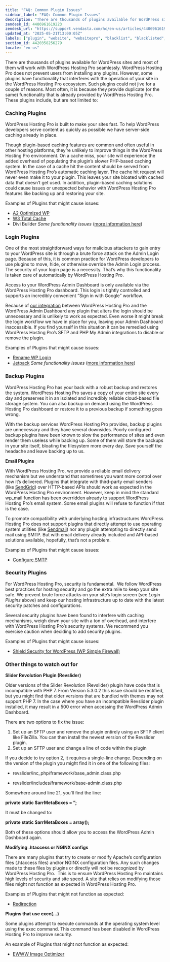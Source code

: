 ```yaml
---
title: "FAQ: Common Plugin Issues"
sidebar_label: "FAQ: Common Plugin Issues"
description: "There are thousands of plugins available for WordPress sites and most of them will work with WordPress Hosting Pro seamlessly. WordPress Hosting Pro does not p"
zendesk_id: 4406961619223
zendesk_url: "https://support.vendasta.com/hc/en-us/articles/4406961619223-FAQ-Common-Plugin-Issues"
updated_at: "2025-05-21T13:00:05Z"
labels: ["plugin", "website", "websitepro", "blacklist", "blacklisted", "plugins"]
section_id: 4420358256279
locale: "en-us"
---
```


There are thousands of plugins available for WordPress sites and most of them will work with WordPress Hosting Pro seamlessly. WordPress Hosting Pro does not prevent users from installing any plugins. However, some plugins have functionality that interferes with the operation of your site in the WordPress Hosting Pro ecosystem. Such plugins could not jive for a couple of reasons. Most often, it is because they provide duplicate (or the same) functionality that is already provided by WordPress Hosting Pro. These plugins include, but are not limited to:

### **Caching Plugins**

WordPress Hosting Pro is built to make your sites fast. To help WordPress developers serve content as quickly as possible we have server-side caching already in place.

Though plugin-based caching features are common and often useful in other hosting platforms, they’re unlikely to improve things in the WordPress Hosting Pro environment. On a cache miss, your site will experience the added overhead of populating the plugin’s slower PHP-based caching system. In the case of a cache hit the content should be served from WordPress Hosting Pro’s automatic caching layer. The cache hit request will never even make it to your plugin. This leaves your site bloated with cached data that doesn’t get used. In addition, plugin-based caching solutions could cause issues or unexpected behavior with WordPress Hosting Pro features like backing up and restoring your site.

Examples of Plugins that might cause issues:

*   [A2 Optimized WP](https://en-ca.wordpress.org/plugins/a2-optimized-wp/)
*   [W3 Total Cache](https://en-ca.wordpress.org/plugins/w3-total-cache/)
*   Divi Builder _Some functionality issues_ ([more information here](https://help.websitepro.hosting/?p=20))

### **Login Plugins**

One of the most straightforward ways for malicious attackers to gain entry to your WordPress site is through a brute force attack on the Admin Login page. Because of this, it is common practice for WordPress developers to use plugins to move, hide, or otherwise override the Admin Login process. The security of your login page is a necessity. That’s why this functionality is taken care of automatically by WordPress Hosting Pro.

Access to your WordPress Admin Dashboard is only available via the WordPress Hosting Pro dashboard. This login is tightly controlled and supports an incredibly convenient “Sign in with Google” workflow.

Because of [our integration](https://help.websitepro.hosting/?p=133) between WordPress Hosting Pro and the WordPress Admin Dashboard any plugin that alters the login should be unnecessary and is unlikely to work as expected. Even worse it might break the login workflow we have in place for you, leaving your Admin Dashboard inaccessible. If you find yourself in this situation it can be remedied using WordPress Hosting Pro’s SFTP and PHP My Admin integrations to disable or remove the plugin.

Examples of Plugins that might cause issues:

*   [Rename WP Login](https://en-ca.wordpress.org/plugins/rename-wp-login/)
*   [Jetpack](https://en-ca.wordpress.org/plugins/jetpack/) _Some functionality issues_ ([more information here](https://help.websitepro.hosting/?p=8))

### **Backup Plugins**

WordPress Hosting Pro has your back with a robust backup and restores the system. WordPress Hosting Pro saves a copy of your entire site every day and preserves it in an isolated and incredibly reliable cloud-based file storage system. You can also backup on demand using the WordPress Hosting Pro dashboard or restore it to a previous backup if something goes wrong.

With the backup services WordPress Hosting Pro provides, backup plugins are unnecessary and they have several downsides. Poorly configured backup plugins have been known to slow the performance of sites and even render them useless while backing up. Some of them will store the backups in your site itself, bloating the filesystem more every day. Save yourself the headache and leave backing up to us.

**Email Plugins**

With WordPress Hosting Pro, we provide a reliable email delivery mechanism but we understand that sometimes you want more control over how it’s delivered. Plugins that integrate with third-party email senders (like [SendGrid](https://sendgrid.com/)) over HTTP-based APIs should work as expected in the WordPress Hosting Pro environment. However, keep in mind the standard wp\_mail function has been overridden already to support WordPress Hosting Pro’s email system. Some email plugins will refuse to function if that is the case.

To promote compatibility with underlying hosting infrastructures WordPress Hosting Pro does not support plugins that directly attempt to use operating system utilities (like [Sendmail](https://en.wikipedia.org/wiki/Sendmail)) nor any plugin attempting to directly send mail using SMTP. But with email delivery already included and API-based solutions available, hopefully, that’s not a problem.

Examples of Plugins that might cause issues:

*   [Configure SMTP](https://wordpress.org/plugins/configure-smtp/)

### **Security Plugins**

For WordPress Hosting Pro, security is fundamental.  We follow WordPress best practices for hosting security and go the extra mile to keep your site safe. We prevent brute force attacks on your site’s login screen (see _Login Plugins_ above) and keep our hosting infrastructure up to date with the latest security patches and configurations.

Several security plugins have been found to interfere with caching mechanisms, weigh down your site with a ton of overhead, and interfere with WordPress Hosting Pro’s security systems. We recommend you exercise caution when deciding to add security plugins.

Examples of Plugins that might cause issues:

*   [Shield Security for WordPress (WP Simple Firewall)](https://en-ca.wordpress.org/plugins/wp-simple-firewall/)

### **Other things to watch out for**

**Slider Revolution Plugin (Revslider)**

Older versions of the Slider Revolution (Revslider) plugin have code that is incompatible with PHP 7. From Version 5.3.0.2 this issue should be rectified, but you might find that older versions that are bundled with themes may not support PHP 7. In the case where you have an incompatible Revslider plugin installed, it may result in a 500 error when accessing the WordPress Admin Dashboard.

There are two options to fix the issue:

1.  Set up an SFTP user and remove the plugin entirely using an SFTP client like FileZilla. You can then install the newest version of the Revslider plugin.
2.  Set up an SFTP user and change a line of code within the plugin

If you decide to try option 2, it requires a single-line change. Depending on the version of the plugin you might find it in one of the following files:

*   revslider/inc\_php/framework/base\_admin.class.php

*   revslider/includes/framework/base-admin.class.php

Somewhere around line 21, you’ll find the line:

**private static $arrMetaBoxes = ”;**

It must be changed to:

**private static $arrMetaBoxes = array();**

Both of these options should allow you to access the WordPress Admin Dashboard again.

**Modifying .htaccess or NGINX configs**

There are many plugins that try to create or modify Apache’s configuration files (.htaccess files) and/or NGINX configuration files. Any such changes made to these files by plugins or directly will not be recognized by WordPress Hosting Pro.  This is to ensure WordPress Hosting Pro maintains high levels of security and site speed. A site that relies on modifying those files might not function as expected in WordPress Hosting Pro.

Examples of Plugins that might not function as expected:

*   [Redirection](https://en-ca.wordpress.org/plugins/redirection/)

**Plugins that use exec(…)**

Some plugins attempt to execute commands at the operating system level using the exec command. This command has been disabled in WordPress Hosting Pro to improve security.

An example of Plugins that might not function as expected:

*   [EWWW Image Optimizer](https://wordpress.org/plugins/ewww-image-optimizer/)
